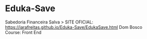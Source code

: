 # Eduka-Save
Sabedoria Financeira Salva > 
SITE OFICIAL: https://iarafreitas.github.io/Eduka-Save/EdukaSave.html
Dom Bosco Course: Front End
